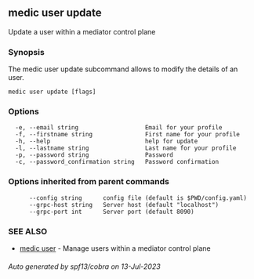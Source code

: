 ## medic user update

Update a user within a mediator control plane

### Synopsis

The medic user update subcommand allows to modify the details of an user.

```
medic user update [flags]
```

### Options

```
  -e, --email string                   Email for your profile
  -f, --firstname string               First name for your profile
  -h, --help                           help for update
  -l, --lastname string                Last name for your profile
  -p, --password string                Password
  -c, --password_confirmation string   Password confirmation
```

### Options inherited from parent commands

```
      --config string      config file (default is $PWD/config.yaml)
      --grpc-host string   Server host (default "localhost")
      --grpc-port int      Server port (default 8090)
```

### SEE ALSO

* [medic user](medic_user.md)	 - Manage users within a mediator control plane

###### Auto generated by spf13/cobra on 13-Jul-2023
